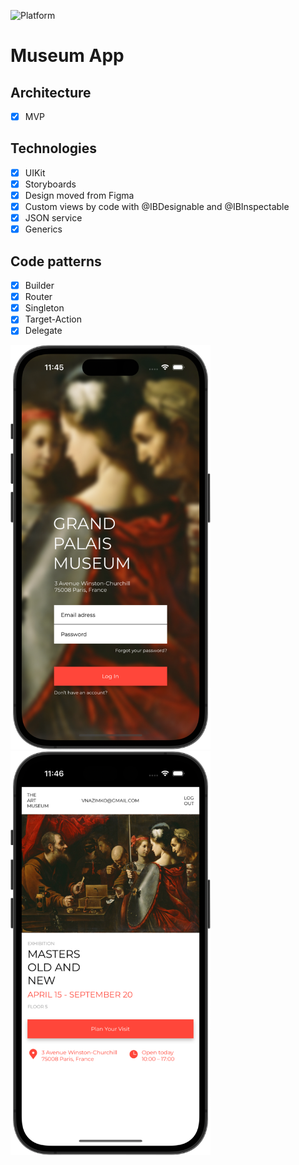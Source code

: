 ![Platform][platform-image]

# Museum App

## Architecture
- [x] MVP 

## Technologies
- [x] UIKit
- [x] Storyboards
- [x] Design moved from Figma
- [x] Custom views by code with @IBDesignable and @IBInspectable
- [x] JSON service
- [x] Generics

## Code patterns
- [x] Builder
- [x] Router
- [x] Singleton
- [x] Target-Action
- [x] Delegate

<img src="Screenshots/LogIn.png" alt="drawing" width="320"/> <img src="Screenshots/Main.png" alt="drawing" width="320"/>

<!-- URL's -->
[platform-image]: https://img.shields.io/badge/Platform-iOS-green.svg